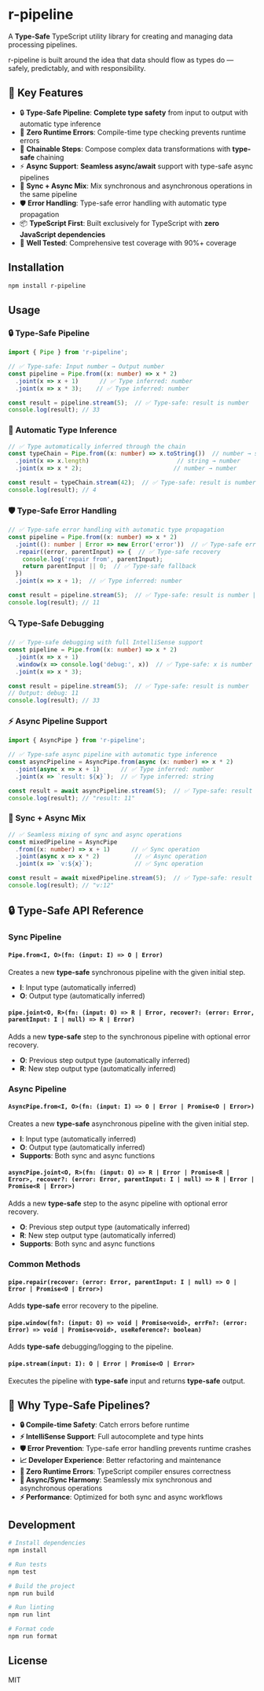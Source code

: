 # r-pipeline

A **Type-Safe** TypeScript utility library for creating and managing data processing pipelines.

r-pipeline is built around the idea that data should flow as types do — safely, predictably, and with responsibility.

## 🎯 Key Features

- 🔒 **Type-Safe Pipeline**: **Complete type safety** from input to output with automatic type inference
- 🚀 **Zero Runtime Errors**: Compile-time type checking prevents runtime errors
- 🔗 **Chainable Steps**: Compose complex data transformations with **type-safe** chaining
- ⚡ **Async Support**: **Seamless async/await** support with type-safe async pipelines
- 🔄 **Sync + Async Mix**: Mix synchronous and asynchronous operations in the same pipeline
- 🛡️ **Error Handling**: Type-safe error handling with automatic type propagation
- 📦 **TypeScript First**: Built exclusively for TypeScript with **zero JavaScript dependencies**
- 🧪 **Well Tested**: Comprehensive test coverage with 90%+ coverage

## Installation

```bash
npm install r-pipeline
```

## Usage

### 🔒 Type-Safe Pipeline

```typescript
import { Pipe } from 'r-pipeline';

// ✅ Type-safe: Input number → Output number
const pipeline = Pipe.from((x: number) => x * 2)
  .joint(x => x + 1)      // ✅ Type inferred: number
  .joint(x => x * 3);    // ✅ Type inferred: number

const result = pipeline.stream(5);  // ✅ Type-safe: result is number
console.log(result); // 33
```

### 🚀 Automatic Type Inference

```typescript
// ✅ Type automatically inferred through the chain
const typeChain = Pipe.from((x: number) => x.toString())  // number → string
  .joint(x => x.length)                         // string → number
  .joint(x => x * 2);                          // number → number

const result = typeChain.stream(42);  // ✅ Type-safe: result is number
console.log(result); // 4
```

### 🛡️ Type-Safe Error Handling

```typescript
// ✅ Type-safe error handling with automatic type propagation
const pipeline = Pipe.from((x: number) => x * 2)
  .joint((): number | Error => new Error('error'))  // ✅ Type-safe error
  .repair((error, parentInput) => {  // ✅ Type-safe recovery
    console.log('repair from', parentInput);
    return parentInput || 0;  // ✅ Type-safe fallback
  })
  .joint(x => x + 1);  // ✅ Type inferred: number

const result = pipeline.stream(5);  // ✅ Type-safe: result is number | Error
console.log(result); // 11
```

### 🔍 Type-Safe Debugging

```typescript
// ✅ Type-safe debugging with full IntelliSense support
const pipeline = Pipe.from((x: number) => x * 2)
  .joint(x => x + 1)
  .window(x => console.log('debug:', x))  // ✅ Type-safe: x is number
  .joint(x => x * 3);

const result = pipeline.stream(5);  // ✅ Type-safe: result is number
// Output: debug: 11
console.log(result); // 33
```

### ⚡ Async Pipeline Support

```typescript
import { AsyncPipe } from 'r-pipeline';

// ✅ Type-safe async pipeline with automatic type inference
const asyncPipeline = AsyncPipe.from(async (x: number) => x * 2)
  .joint(async x => x + 1)      // ✅ Type inferred: number
  .joint(x => `result: ${x}`);  // ✅ Type inferred: string

const result = await asyncPipeline.stream(5);  // ✅ Type-safe: result is string
console.log(result); // "result: 11"
```

### 🔄 Sync + Async Mix

```typescript
// ✅ Seamless mixing of sync and async operations
const mixedPipeline = AsyncPipe
  .from((x: number) => x + 1)      // ✅ Sync operation
  .joint(async x => x * 2)          // ✅ Async operation
  .joint(x => `v:${x}`);            // ✅ Sync operation

const result = await mixedPipeline.stream(5);  // ✅ Type-safe: result is string
console.log(result); // "v:12"
```

## 🔒 Type-Safe API Reference

### **Sync Pipeline**

#### `Pipe.from<I, O>(fn: (input: I) => O | Error)`

Creates a new **type-safe** synchronous pipeline with the given initial step.
- **I**: Input type (automatically inferred)
- **O**: Output type (automatically inferred)

#### `pipe.joint<O, R>(fn: (input: O) => R | Error, recover?: (error: Error, parentInput: I | null) => R | Error)`

Adds a new **type-safe** step to the synchronous pipeline with optional error recovery.
- **O**: Previous step output type (automatically inferred)
- **R**: New step output type (automatically inferred)

### **Async Pipeline**

#### `AsyncPipe.from<I, O>(fn: (input: I) => O | Error | Promise<O | Error>)`

Creates a new **type-safe** asynchronous pipeline with the given initial step.
- **I**: Input type (automatically inferred)
- **O**: Output type (automatically inferred)
- **Supports**: Both sync and async functions

#### `asyncPipe.joint<O, R>(fn: (input: O) => R | Error | Promise<R | Error>, recover?: (error: Error, parentInput: I | null) => R | Error | Promise<R | Error>)`

Adds a new **type-safe** step to the async pipeline with optional error recovery.
- **O**: Previous step output type (automatically inferred)
- **R**: New step output type (automatically inferred)
- **Supports**: Both sync and async functions

### **Common Methods**

#### `pipe.repair(recover: (error: Error, parentInput: I | null) => O | Error | Promise<O | Error>)`

Adds **type-safe** error recovery to the pipeline.

#### `pipe.window(fn?: (input: O) => void | Promise<void>, errFn?: (error: Error) => void | Promise<void>, useReference?: boolean)`

Adds **type-safe** debugging/logging to the pipeline.

#### `pipe.stream(input: I): O | Error | Promise<O | Error>`

Executes the pipeline with **type-safe** input and returns **type-safe** output.

## 🚀 Why Type-Safe Pipelines?

- **🔒 Compile-time Safety**: Catch errors before runtime
- **⚡ IntelliSense Support**: Full autocomplete and type hints
- **🛡️ Error Prevention**: Type-safe error handling prevents runtime crashes
- **📈 Developer Experience**: Better refactoring and maintenance
- **🎯 Zero Runtime Errors**: TypeScript compiler ensures correctness
- **🔄 Async/Sync Harmony**: Seamlessly mix synchronous and asynchronous operations
- **⚡ Performance**: Optimized for both sync and async workflows

## Development

```bash
# Install dependencies
npm install

# Run tests
npm test

# Build the project
npm run build

# Run linting
npm run lint

# Format code
npm run format
```

## License

MIT